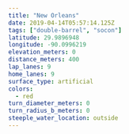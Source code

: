 ```yaml
---
title: "New Orleans"
date: 2019-04-14T05:57:14.125Z
tags: ["double-barrel", "socon"]
latitude: 29.9896948
longitude: -90.0996219
elevation_meters: 0
distance_meters: 400
lap_lanes: 9
home_lanes: 9
surface_type: artificial
colors:
  - red
turn_diameter_meters: 0
turn_radius_b_meters: 0
steeple_water_location: outside
---
```


